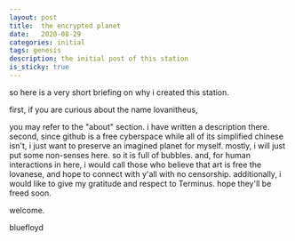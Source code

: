 ```yaml
---
layout: post
title:  the encrypted planet
date:   2020-08-29
categories: initial
tags: genesis
description: the initial post of this station
is_sticky: true
---
```


 
so here is a very short briefing on why i created this station. 
 
first, if you are curious about the name lovanitheus, 

you may refer to the "about" section. 
i have written a description there. second, 
since github is a free cyberspace while all of its simplified chinese isn't, 
i just want to preserve an imagined planet for myself. 
mostly, i will just put some non-senses here. 
so it is full of bubbles. 
and, for human interactions in here,
i would call those who believe that art is free the lovanese, 
and hope to connect with y'all with no censorship. 
additionally, i would like to give my gratitude and respect to Terminus. 
hope they'll be freed soon.


welcome.
    
bluefloyd
